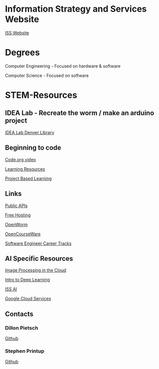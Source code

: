 # Information Strategy and Services Website
[ISS Website](https://www.cuanschutz.edu/offices/iss/home)

# Degrees
Computer Engineering - Focused on hardware & software

Computer Science - Focused on software


# STEM-Resources

## IDEA Lab - Recreate the worm / make an arduino project
[IDEA Lab Denver Library](https://www.denverlibrary.org/idealab)

## Beginning to code
[Code.org video](https://www.youtube.com/watch?v=nKIu9yen5nc)

[Learning Resources](https://github.com/karlhorky/learn-to-program)

[Project Based Learning](https://github.com/practical-tutorials/project-based-learning)


## Links
[Public APIs](https://github.com/public-apis/public-apis)

[Free Hosting](https://github.com/awesome-selfhosted/awesome-selfhosted)

[OpenWorm](https://openworm.org/)

[OpenCourseWare](https://ocw.mit.edu/)

[Software Engineer Career Tracks](https://github.com/codepath/student-career-handbook/blob/master/software-engineering/software-career-tracks.md)


## AI Specific Resources
[Image Processing in the Cloud](https://cloud.google.com/architecture/ai-ml/image-processing-cloud-functions?_gl=1*13kl41g*_ga*Nzc3MTk2Mjk2LjE3MjA3MzI0ODQ.*_ga_WH2QY8WWF5*MTcyMTQwMTczNy40LjEuMTcyMTQwMTkxNy40NS4wLjA.#invoke-rest-api)

[Intro to Deep Learning](http://introtodeeplearning.com/)

[ISS AI](https://www.cuanschutz.edu/offices/iss/artificial-intelligence)

[Google Cloud Services](https://www.cuanschutz.edu/offices/office-of-information-technology/tools-services/detail-page/google-cloud-platform)


## Contacts
### Dillon Pietsch
[Github](https://github.com/mrjustpeachy)

### Stephen Printup
[Github](https://github.com/sprintup)
